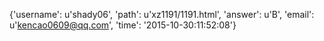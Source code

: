 {'username': u'shady06', 'path': u'xz1191/1191.html', 'answer': u'B', 'email': u'kencao0609@qq.com', 'time': '2015-10-30:11:52:08'}